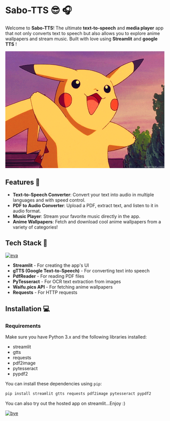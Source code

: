 # Sabo-TTS 😎 🎧

Welcome to **Sabo-TTS**! The ultimate **text-to-speech** and **media player** app that not only converts text to speech but also allows you to explore anime wallpapers and stream music. Built with love using **Streamlit** and **google TTS** ! 

[![Saboten-TTS Demo](assets/PIKA_WAVE.gif)](https://youtu.be/dQw4w9WgXcQ?si=qYVm0v_EK21DIm-g)

## Features 🌟

- **Text-to-Speech Converter**: Convert your text into audio in multiple languages and with speed control.
- **PDF to Audio Converter**: Upload a PDF, extract text, and listen to it in audio format.
- **Music Player**: Stream your favorite music directly in the app.
- **Anime Wallpapers**: Fetch and download cool anime wallpapers from a variety of categories!

## Tech Stack 🚀

[![eva](assets/eva.gif)](https://youtu.be/dQw4w9WgXcQ?si=qYVm0v_EK21DIm-g)

- **Streamlit** - For creating the app's UI
- **gTTS (Google Text-to-Speech)** - For converting text into speech
- **PdfReader** - For reading PDF files
- **PyTesseract** - For OCR text extraction from images
- **Waifu.pics API** - For fetching anime wallpapers
- **Requests** - For HTTP requests

## Installation 💻

### Requirements

Make sure you have Python 3.x and the following libraries installed:

- streamlit
- gtts
- requests
- pdf2image
- pytesseract
- pypdf2

You can install these dependencies using `pip`:

```bash
pip install streamlit gtts requests pdf2image pytesseract pypdf2
```
You can also try out the hosted app on streamlit...Enjoy :)

[![bye](assets/bye.gif)](https://youtu.be/dQw4w9WgXcQ?si=qYVm0v_EK21DIm-g)



